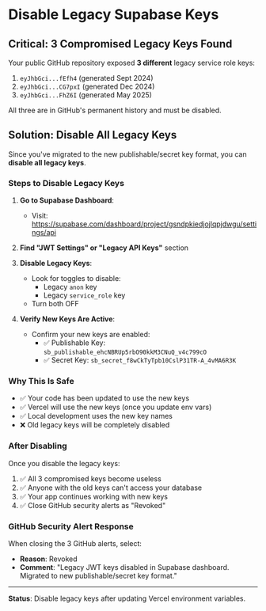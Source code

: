 # Disable Legacy Supabase Keys

## Critical: 3 Compromised Legacy Keys Found

Your public GitHub repository exposed **3 different** legacy service role keys:
1. `eyJhbGci...fEfh4` (generated Sept 2024)
2. `eyJhbGci...CG7pxI` (generated Dec 2024)
3. `eyJhbGci...FhZ6I` (generated May 2025)

All three are in GitHub's permanent history and must be disabled.

## Solution: Disable All Legacy Keys

Since you've migrated to the new publishable/secret key format, you can **disable all legacy keys**.

### Steps to Disable Legacy Keys

1. **Go to Supabase Dashboard**:
   - Visit: https://supabase.com/dashboard/project/gsndpkiedjojlqpjdwgu/settings/api

2. **Find "JWT Settings" or "Legacy API Keys"** section

3. **Disable Legacy Keys**:
   - Look for toggles to disable:
     - Legacy `anon` key
     - Legacy `service_role` key
   - Turn both OFF

4. **Verify New Keys Are Active**:
   - Confirm your new keys are enabled:
     - ✅ Publishable Key: `sb_publishable_ehcNBRUp5rbO90kkM3CNuQ_v4c799cO`
     - ✅ Secret Key: `sb_secret_f8wCkTyTpb10CslP31TR-A_4vMA6R3K`

### Why This Is Safe

- ✅ Your code has been updated to use the new keys
- ✅ Vercel will use the new keys (once you update env vars)
- ✅ Local development uses the new key names
- ❌ Old legacy keys will be completely disabled

### After Disabling

Once you disable the legacy keys:
1. ✅ All 3 compromised keys become useless
2. ✅ Anyone with the old keys can't access your database
3. ✅ Your app continues working with new keys
4. ✅ Close GitHub security alerts as "Revoked"

### GitHub Security Alert Response

When closing the 3 GitHub alerts, select:
- **Reason**: Revoked
- **Comment**: "Legacy JWT keys disabled in Supabase dashboard. Migrated to new publishable/secret key format."

---

**Status**: Disable legacy keys after updating Vercel environment variables.
